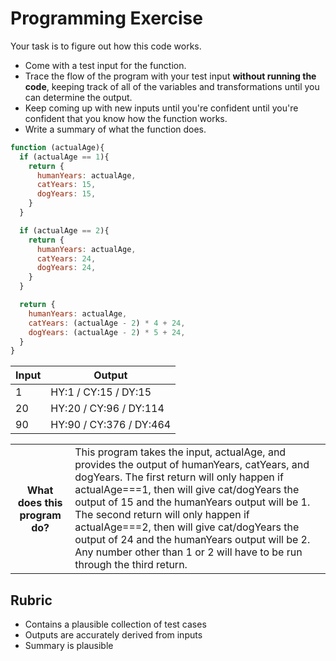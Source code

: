 # Programming Exercise

Your task is to figure out how this code works.

* Come with a test input for the function.
* Trace the flow of the program with your test input **without running the code**, keeping track of all of the variables and transformations until you can determine the output.
* Keep coming up with new inputs until you're confident until you're confident that you know how the function works.
* Write a summary of what the function does.

```js
function (actualAge){
  if (actualAge == 1){
    return {
      humanYears: actualAge,
      catYears: 15,
      dogYears: 15,
    }
  }

  if (actualAge == 2){
    return {
      humanYears: actualAge,
      catYears: 24,
      dogYears: 24,
    }
  }

  return {
    humanYears: actualAge,
    catYears: (actualAge - 2) * 4 + 24,
    dogYears: (actualAge - 2) * 5 + 24,
  }
}
```

| Input | Output |
| ----- | ------ |
|  1     |   HY:1 / CY:15 / DY:15     | 
|  20    |  HY:20 / CY:96  / DY:114   | 
|  90    |  HY:90 / CY:376  / DY:464  | 

<table>
  <tr>
    <th>What does this program do?</th>
    <td>This program takes the input, actualAge, and provides the output of humanYears, catYears, and dogYears. The first return will only happen if actualAge===1, then will give cat/dogYears the output of 15 and the humanYears output will be 1. The second return will only happen if actualAge===2, then will give cat/dogYears the output of 24 and the humanYears output will be 2. Any number other than 1 or 2 will have to be run through the third return.  </td>
  </tr>
</table>

## Rubric

* Contains a plausible collection of test cases
* Outputs are accurately derived from inputs
* Summary is plausible
